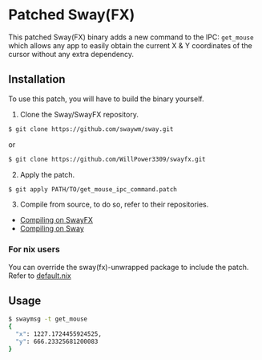 # Patched Sway(FX)
This patched Sway(FX) binary adds a new command to the IPC: `get_mouse` which allows any app to easily obtain the current X & Y coordinates of the cursor without any extra dependency.

## Installation
To use this patch, you will have to build the binary yourself.

1. Clone the Sway/SwayFX repository.
```sh
$ git clone https://github.com/swaywm/sway.git
```
or
```sh
$ git clone https://github.com/WillPower3309/swayfx.git
```

2. Apply the patch.
```sh
$ git apply PATH/TO/get_mouse_ipc_command.patch
```

3. Compile from source, to do so, refer to their repositories.
- [Compiling on SwayFX](https://github.com/WillPower3309/swayfx#compiling-from-source)
- [Compiling on Sway](https://github.com/swaywm/sway#compiling-from-source)

### For nix users
You can override the sway(fx)-unwrapped package to include the patch.
Refer to [default.nix](https://github.com/Aceroph/nixflakes/blob/main/config/sway/default.nix#L17-L26)

## Usage
```sh
$ swaymsg -t get_mouse
{
  "x": 1227.1724455924525,
  "y": 666.23325681200083
}
```
